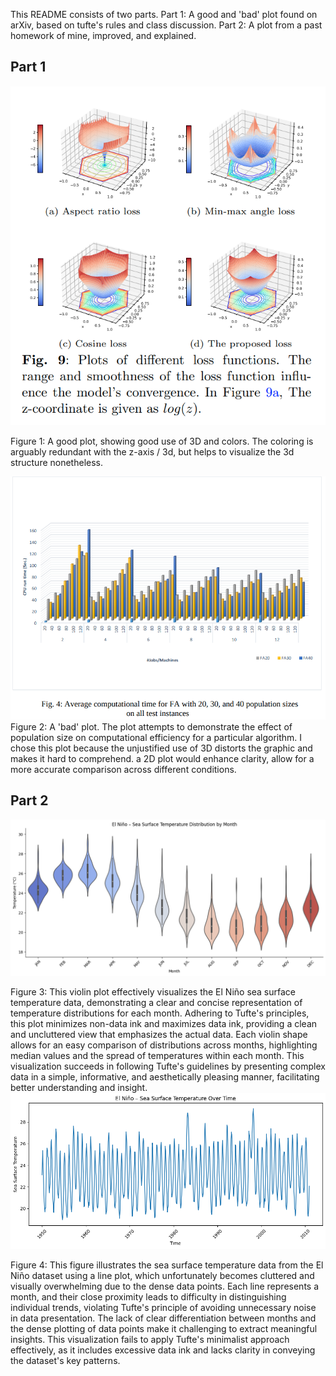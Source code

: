 This README consists of two parts. 
Part 1: A good and 'bad' plot found on arXiv, based on tufte's rules and class discussion. 
Part 2: A plot from a past homework of mine, improved, and explained.

## Part 1
![good plot](dsps_goodplot.png)

Figure 1: A good plot, showing good use of 3D and colors. The coloring is arguably redundant with the z-axis / 3d, but helps to visualize the 3d structure nonetheless.

!['bad' plot](dsps_badplot.png)
Figure 2: A 'bad' plot. The plot attempts to demonstrate the effect of population size on computational efficiency for a particular algorithm. I chose this plot because the unjustified use of 3D distorts the graphic and makes it hard to comprehend. a 2D plot would enhance clarity, allow for a more accurate comparison across different conditions.

## Part 2

![good plot 2](elnino_violin.png)

Figure 3: This violin plot effectively visualizes the El Niño sea surface temperature data, demonstrating a clear and concise representation of temperature distributions for each month. Adhering to Tufte's principles, this plot minimizes non-data ink and maximizes data ink, providing a clean and uncluttered view that emphasizes the actual data. Each violin shape allows for an easy comparison of distributions across months, highlighting median values and the spread of temperatures within each month. This visualization succeeds in following Tufte's guidelines by presenting complex data in a simple, informative, and aesthetically pleasing manner, facilitating better understanding and insight.
!['bad' plot 2](elnino_line.png)

Figure 4: This figure illustrates the sea surface temperature data from the El Niño dataset using a line plot, which unfortunately becomes cluttered and visually overwhelming due to the dense data points. Each line represents a month, and their close proximity leads to difficulty in distinguishing individual trends, violating Tufte's principle of avoiding unnecessary noise in data presentation. The lack of clear differentiation between months and the dense plotting of data points make it challenging to extract meaningful insights. This visualization fails to apply Tufte's minimalist approach effectively, as it includes excessive data ink and lacks clarity in conveying the dataset's key patterns.
